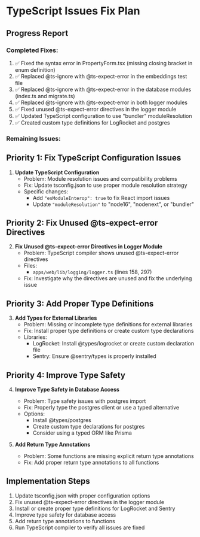 # TypeScript Issues Fix Plan

## Progress Report

### Completed Fixes:

1. ✅ Fixed the syntax error in PropertyForm.tsx (missing closing bracket in enum definition)
2. ✅ Replaced @ts-ignore with @ts-expect-error in the embeddings test file
3. ✅ Replaced @ts-ignore with @ts-expect-error in the database modules (index.ts and migrate.ts)
4. ✅ Replaced @ts-ignore with @ts-expect-error in both logger modules
5. ✅ Fixed unused @ts-expect-error directives in the logger module
6. ✅ Updated TypeScript configuration to use "bundler" moduleResolution
7. ✅ Created custom type definitions for LogRocket and postgres

### Remaining Issues:

## Priority 1: Fix TypeScript Configuration Issues

1. **Update TypeScript Configuration**
   - Problem: Module resolution issues and compatibility problems
   - Fix: Update tsconfig.json to use proper module resolution strategy
   - Specific changes:
     - Add `"esModuleInterop": true` to fix React import issues
     - Update `"moduleResolution"` to "node16", "nodenext", or "bundler"

## Priority 2: Fix Unused @ts-expect-error Directives

2. **Fix Unused @ts-expect-error Directives in Logger Module**
   - Problem: TypeScript compiler shows unused @ts-expect-error directives
   - Files:
     - `apps/web/lib/logging/logger.ts` (lines 158, 297)
   - Fix: Investigate why the directives are unused and fix the underlying issue

## Priority 3: Add Proper Type Definitions

3. **Add Types for External Libraries**
   - Problem: Missing or incomplete type definitions for external libraries
   - Fix: Install proper type definitions or create custom type declarations
   - Libraries:
     - LogRocket: Install @types/logrocket or create custom declaration file
     - Sentry: Ensure @sentry/types is properly installed

## Priority 4: Improve Type Safety

4. **Improve Type Safety in Database Access**

   - Problem: Type safety issues with postgres import
   - Fix: Properly type the postgres client or use a typed alternative
   - Options:
     - Install @types/postgres
     - Create custom type declarations for postgres
     - Consider using a typed ORM like Prisma

5. **Add Return Type Annotations**
   - Problem: Some functions are missing explicit return type annotations
   - Fix: Add proper return type annotations to all functions

## Implementation Steps

1. Update tsconfig.json with proper configuration options
2. Fix unused @ts-expect-error directives in the logger module
3. Install or create proper type definitions for LogRocket and Sentry
4. Improve type safety for database access
5. Add return type annotations to functions
6. Run TypeScript compiler to verify all issues are fixed
